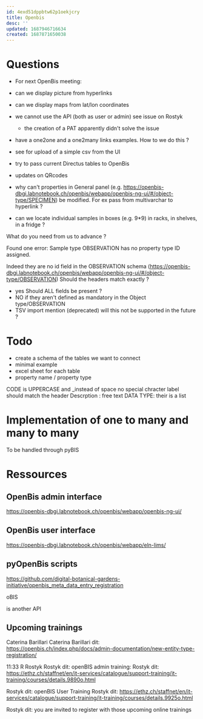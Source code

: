 ```yaml
---
id: 4exd51dppbtw62p1oekjcry
title: Openbis
desc: ''
updated: 1687946716634
created: 1687871650038
---
```




# Questions

- For next OpenBis meeting:

- can we display picture from hyperlinks

- can we display maps from lat/lon coordinates

- we cannot use the API (both as user or admin) see issue on Rostyk 
  - the creation of a PAT apparently didn't solve the issue
- have a one2one and a one2many links examples. How to we do this ?


- see for upload of a simple csv from the UI
- try to pass current Directus tables to OpenBis
- updates on QRcodes




- why can't properties in General panel (e.g. https://openbis-dbgi.labnotebook.ch/openbis/webapp/openbis-ng-ui/#/object-type/SPECIMEN) be modified. For ex pass from multivarchar to hyperlink ?

- can we locate individual samples in boxes (e.g. 9*9) in racks, in shelves, in a fridge ?


What do you need from us to advance ?


Found  one error:
Sample type OBSERVATION has no property type ID assigned.

Indeed they are no id field in the OBSERVATION schema (https://openbis-dbgi.labnotebook.ch/openbis/webapp/openbis-ng-ui/#/object-type/OBSERVATION)
Should the headers match exactly ? 
- yes Should ALL fields be present ?
- NO if they aren't defined as mandatory in the Object type/OBSERVATION
- TSV import mention (deprecated) will this not be supported in the future ?


# Todo 

- create a schema of the tables we want to connect 
- minimal example
- excel sheet for each table
- property name / property type


CODE is UPPERCASE and _instead of space no special chracter
label should match the header 
Descrption : free text 
DATA TYPE: their is a list 


# Implementation of one to many and many to many 
To be handled through pyBIS



# Ressources

## OpenBis admin interface
https://openbis-dbgi.labnotebook.ch/openbis/webapp/openbis-ng-ui/


## OpenBis user interface
https://openbis-dbgi.labnotebook.ch/openbis/webapp/eln-lims/

## pyOpenBis scripts
https://github.com/digital-botanical-gardens-initiative/openbis_meta_data_entry_registration


oBIS

is another API



## Upcoming trainings


Caterina Barillari
Caterina Barillari dit:
https://openbis.ch/index.php/docs/admin-documentation/new-entity-type-registration/
 
11:33
R
Rostyk
Rostyk dit: openBIS admin training: 
Rostyk dit:
https://ethz.ch/staffnet/en/it-services/catalogue/support-training/it-training/courses/details.9890o.html
 
Rostyk dit: openBIS User Training 
Rostyk dit:
https://ethz.ch/staffnet/en/it-services/catalogue/support-training/it-training/courses/details.9925o.html
 
Rostyk dit: you are invited to register with those upcoming online trainings 


